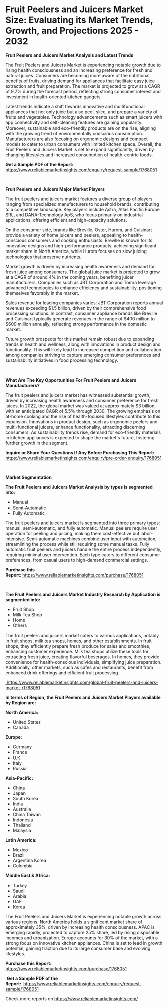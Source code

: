 <p><h1>Fruit Peelers and Juicers Market Size: Evaluating its Market Trends, Growth, and Projections 2025 - 2032</h1></p><p><strong>Fruit Peelers and Juicers Market Analysis and Latest Trends</strong></p>
<p><p>The Fruit Peelers and Juicers Market is experiencing notable growth due to rising health consciousness and an increasing preference for fresh and natural juices. Consumers are becoming more aware of the nutritional benefits of fruits, driving demand for appliances that facilitate easy juice extraction and fruit preparation. The market is projected to grow at a CAGR of 9.7% during the forecast period, reflecting strong consumer interest and investment in health-oriented kitchen gadgets.</p><p>Latest trends indicate a shift towards innovative and multifunctional appliances that not only juice but also peel, slice, and prepare a variety of fruits and vegetables. Technology advancements such as smart juicers with app connectivity and self-cleaning features are gaining popularity. Moreover, sustainable and eco-friendly products are on the rise, aligning with the growing trend of environmentally conscious consumption. Manufacturers are also focusing on ergonomic designs and compact models to cater to urban consumers with limited kitchen space. Overall, the Fruit Peelers and Juicers Market is set to expand significantly, driven by changing lifestyles and increased consumption of health-centric foods.</p></p>
<p><strong>Get a Sample PDF of the Report:&nbsp;</strong> <a href="https://www.reliablemarketinsights.com/enquiry/request-sample/1768051?utm_campaign=1558&utm_medium=2&utm_source=Github&utm_content=ia&utm_term=09022025&utm_id=fruit-peelers-and-juicers">https://www.reliablemarketinsights.com/enquiry/request-sample/1768051</a></p>
<p>&nbsp;</p>
<p><strong>Fruit Peelers and Juicers Major Market Players</strong></p>
<p><p>The fruit peelers and juicers market features a diverse group of players ranging from specialized manufacturers to household brands, contributing to a competitive landscape. Key players include Astra, Atlas Pacific Europe SRL, and DANA-Technology ApS, who focus primarily on industrial applications, offering efficient and high-capacity solutions.</p><p>On the consumer side, brands like Breville, Oster, Hurom, and Cuisinart provide a variety of home juicers and peelers, appealing to health-conscious consumers and cooking enthusiasts. Breville is known for its innovative designs and high-performance products, achieving significant market share in North America, while Hurom focuses on slow juicing technologies that preserve nutrients.</p><p>Market growth is driven by increasing health awareness and demand for fresh juice among consumers. The global juice market is projected to grow at a CAGR of around 4% in the coming years, benefiting juicer manufacturers. Companies such as JBT Corporation and Tomra leverage advanced technologies to enhance efficiency and sustainability, positioning themselves favorably in the market.</p><p>Sales revenue for leading companies varies: JBT Corporation reports annual revenues exceeding $1.5 billion, driven by their comprehensive food processing solutions. In contrast, consumer appliance brands like Breville and Cuisinart typically generate revenues in the range of $400 million to $600 million annually, reflecting strong performance in the domestic market.</p><p>Future growth prospects for this market remain robust due to expanding trends in health and wellness, along with innovations in product design and functionality. This will likely lead to increased competition and collaboration among companies striving to capture emerging consumer preferences and sustainability initiatives in food processing technology.</p></p>
<p>&nbsp;</p>
<p><strong>What Are The Key Opportunities For Fruit Peelers and Juicers Manufacturers?</strong></p>
<p><p>The fruit peelers and juicers market has witnessed substantial growth, driven by increasing health awareness and consumer preference for fresh juices. In 2022, the global market was valued at approximately $3 billion, with an anticipated CAGR of 5.5% through 2030. The growing emphasis on at-home cooking and the rise of health-focused lifestyles contribute to this expansion. Innovations in product design, such as ergonomic peelers and multi-functional juicers, enhance functionality, attracting discerning consumers. As sustainability trends rise, demand for eco-friendly materials in kitchen appliances is expected to shape the market's future, fostering further growth in the segment.</p></p>
<p><strong>Inquire or Share Your Questions If Any Before Purchasing This Report:</strong> <a href="https://www.reliablemarketinsights.com/enquiry/pre-order-enquiry/1768051?utm_campaign=1558&utm_medium=2&utm_source=Github&utm_content=ia&utm_term=09022025&utm_id=fruit-peelers-and-juicers">https://www.reliablemarketinsights.com/enquiry/pre-order-enquiry/1768051</a></p>
<p>&nbsp;</p>
<p><strong>Market Segmentation</strong></p>
<p><strong>The Fruit Peelers and Juicers Market Analysis by types is segmented into:</strong></p>
<p><ul><li>Manual</li><li>Semi-Automatic</li><li>Fully Automatic</li></ul></p>
<p><p>The fruit peelers and juicers market is segmented into three primary types: manual, semi-automatic, and fully automatic. Manual peelers require user operation for peeling and juicing, making them cost-effective but labor-intensive. Semi-automatic machines combine user input with automation, streamlining the process while still requiring some manual tasks. Fully automatic fruit peelers and juicers handle the entire process independently, requiring minimal user intervention. Each type caters to different consumer preferences, from casual users to high-demand commercial settings.</p></p>
<p><strong>Purchase this Report:&nbsp;</strong><a href="https://www.reliablemarketinsights.com/purchase/1768051?utm_campaign=1558&utm_medium=2&utm_source=Github&utm_content=ia&utm_term=09022025&utm_id=fruit-peelers-and-juicers">https://www.reliablemarketinsights.com/purchase/1768051</a></p>
<p>&nbsp;</p>
<p><strong>The Fruit Peelers and Juicers Market Industry Research by Application is segmented into:</strong></p>
<p><ul><li>Fruit Shop</li><li>Milk Tea Shop</li><li>Home</li><li>Others</li></ul></p>
<p><p>The fruit peelers and juicers market caters to various applications, notably in fruit shops, milk tea shops, homes, and other establishments. In fruit shops, they efficiently prepare fresh produce for sales and smoothies, enhancing customer experience. Milk tea shops utilize these tools for extracting fresh juice, creating flavorful beverages. In homes, they provide convenience for health-conscious individuals, simplifying juice preparation. Additionally, other markets, such as cafes and restaurants, benefit from enhanced drink offerings and efficient fruit processing.</p></p>
<p><a href="https://www.reliablemarketinsights.com/global-fruit-peelers-and-juicers-market-r1768051?utm_campaign=1558&utm_medium=2&utm_source=Github&utm_content=ia&utm_term=09022025&utm_id=fruit-peelers-and-juicers">&nbsp;https://www.reliablemarketinsights.com/global-fruit-peelers-and-juicers-market-r1768051</a></p>
<p><strong>In terms of Region, the Fruit Peelers and Juicers Market Players available by Region are:</strong></p>
<p>
    <p> <strong> North America: </strong>
        <ul>
            <li>United States</li>
            <li>Canada</li>
        </ul>
        </p> 
    <p> <strong> Europe: </strong>
        <ul>
            <li>Germany</li>
            <li>France</li>
            <li>U.K.</li>
            <li>Italy</li>
            <li>Russia</li>
        </ul>
        </p> 
    <p> <strong> Asia-Pacific: </strong>
        <ul>
            <li>China</li>
            <li>Japan</li>
            <li>South Korea</li>
            <li>India</li>
            <li>Australia</li>
            <li>China Taiwan</li>
            <li>Indonesia</li>
            <li>Thailand</li>
            <li>Malaysia</li>
        </ul>
        </p> 
    <p> <strong> Latin America: </strong>
        <ul>
            <li>Mexico</li>
            <li>Brazil</li>
            <li>Argentina Korea</li>
            <li>Colombia</li>
        </ul>
        </p> 
    <p> <strong> Middle East & Africa: </strong>
        <ul>
            <li>Turkey</li>
            <li>Saudi</li>
            <li>Arabia</li>
            <li>UAE</li>
            <li>Korea</li>
        </ul>
    </p>
    </p>
<p><p>The Fruit Peelers and Juicers Market is experiencing notable growth across various regions. North America holds a significant market share of approximately 35%, driven by increasing health consciousness. APAC is emerging rapidly, projected to capture 25% share, led by rising disposable incomes and urbanization. Europe accounts for 30% of the market, with a strong focus on innovative kitchen appliances. China is set to lead in growth potential, gaining traction due to its large consumer base and evolving lifestyles.</p></p>
<p><strong>Purchase this Report: </strong><a href="https://www.reliablemarketinsights.com/purchase/1768051?utm_campaign=1558&utm_medium=2&utm_source=Github&utm_content=ia&utm_term=09022025&utm_id=fruit-peelers-and-juicers">https://www.reliablemarketinsights.com/purchase/1768051</a></p>
<p>&nbsp;<strong>Get a Sample PDF of the Report:&nbsp;&nbsp;</strong><a href="https://www.reliablemarketinsights.com/enquiry/request-sample/1768051?utm_campaign=1558&utm_medium=2&utm_source=Github&utm_content=ia&utm_term=09022025&utm_id=fruit-peelers-and-juicers">https://www.reliablemarketinsights.com/enquiry/request-sample/1768051</a></p>
<p><strong></strong></p>
<p>Check more reports on <a href="https://www.reliablemarketinsights.com/?utm_campaign=1558&utm_medium=2&utm_source=Github&utm_content=ia&utm_term=09022025&utm_id=fruit-peelers-and-juicers">https://www.reliablemarketinsights.com/</a></p>